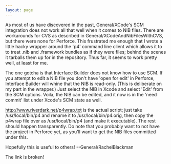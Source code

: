 ```yaml
---
layout: page
---
```


As most of us have discovered in the past, General/XCode's SCM integration does not work all that well when it comes to NIB files.  There are workarounds for CVS as described in General/XCodeAndNibFilesWithCVS, but there were none for Perforce.  This frustrated me enough that I wrote a little hacky wrapper around the 'p4' command line client which allows it to to treat .nib and .framework bundles as if they were files; behind the scenes it tarballs them up for in the repository.  Thus far, it seems to work pretty well, at least for me.

The one gotcha is that Interface Builder does not know how to use SCM.  If you attempt to edit a NIB file you don't have 'open for edit' in Perforce, Interface Builder will whine that the NIB is read-only.  (This is deliberate on my part in the wrapper.)  Just select the NIB in Xcode and select 'Edit' from the SCM options.  Voila, the NIB can be edited, and it now is in the 'need commit' list under Xcode's SCM state as well.

http://www.riverdark.net/p4wrap.txt is the actual script; just take /usr/local/bin/p4 and rename it to /usr/local/bin/p4.orig, then copy the p4wrap file over as /usr/local/bin/p4 (and make it executable).  The rest should happen transparently.  Do note that you probably want to not have the project in Perforce yet, as you'll want to get the NIB files committed under this.

Hopefully this is useful to others!
    --General/RachelBlackman

The link is broken!